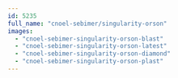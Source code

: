 ```yaml
---
id: 5235
full_name: "cnoel-sebimer/singularity-orson"
images: 
  - "cnoel-sebimer-singularity-orson-blast"
  - "cnoel-sebimer-singularity-orson-latest"
  - "cnoel-sebimer-singularity-orson-diamond"
  - "cnoel-sebimer-singularity-orson-plast"
---
```

